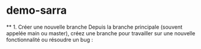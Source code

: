 # demo-sarra
** 1. Créer une nouvelle branche
Depuis la branche principale (souvent appelée main ou master), créez une branche pour travailler sur une nouvelle fonctionnalité ou résoudre un bug :